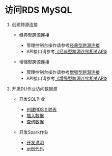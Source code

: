 # 访问RDS MySQL<a name="dli_01_0432"></a>

1.  创建跨源连接
    -   经典型跨源连接
        -   管理控制台操作请参考[经典型跨源连接](经典型跨源连接.md)
        -   API接口请参考[《经典型跨源连接相关API》](https://support.huaweicloud.com/api-dli/dli_02_0144.html)

    -   增强型跨源连接
        -   管理控制台操作请参考[增强型跨源连接](增强型跨源连接.md)
        -   API接口请参考[《增强型跨源连接相关API》](https://support.huaweicloud.com/api-dli/dli_02_0187.html)

2.  开发DLI作业访问数据源
    -   开发SQL作业
        -   [创建RDS关联表](https://support.huaweicloud.com/sqlreference-dli/dli_08_0197.html)
        -   [插入数据](https://support.huaweicloud.com/sqlreference-dli/dli_08_0198.html)
        -   [查询数据](https://support.huaweicloud.com/sqlreference-dli/dli_08_0199.html)

    -   开发Spark作业
        -   [开发说明](https://support.huaweicloud.com/devg-dli/dli_09_0067.html)
        -   [示例代码](https://support.huaweicloud.com/devg-dli/dli_09_0066.html)



